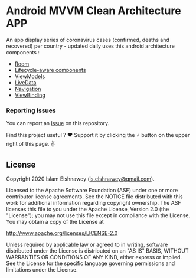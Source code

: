 Android MVVM Clean Architecture APP
===================================

An app display series of coronavirus cases (confirmed, deaths and recovered) per country - updated daily
uses this android architecture components :

- [Room](https://developer.android.com/topic/libraries/architecture/room)
- [Lifecycle-aware components](https://developer.android.com/topic/libraries/architecture/lifecycle)
- [ViewModels](https://developer.android.com/topic/libraries/architecture/viewmodel)
- [LiveData](https://developer.android.com/topic/libraries/architecture/livedata)
- [Navigation](https://developer.android.com/topic/libraries/architecture/navigation/)
- [ViewBinding](https://developer.android.com/topic/libraries/view-binding)

### Reporting Issues

You can report an [Issue](https://github.com/islamelshnawey/covid-19tracker/issues) on this repository.

Find this project useful ? ❤️
Support it by clicking the ⭐ button on the upper right of this page. ✌️

License
-------

Copyright 2020 Islam Elshnawey (is.elshnawey@gmail.com).

Licensed to the Apache Software Foundation (ASF) under one or more contributor
license agreements.  See the NOTICE file distributed with this work for
additional information regarding copyright ownership.  The ASF licenses this
file to you under the Apache License, Version 2.0 (the "License"); you may not
use this file except in compliance with the License.  You may obtain a copy of
the License at

http://www.apache.org/licenses/LICENSE-2.0

Unless required by applicable law or agreed to in writing, software
distributed under the License is distributed on an "AS IS" BASIS, WITHOUT
WARRANTIES OR CONDITIONS OF ANY KIND, either express or implied.  See the
License for the specific language governing permissions and limitations under
the License.
